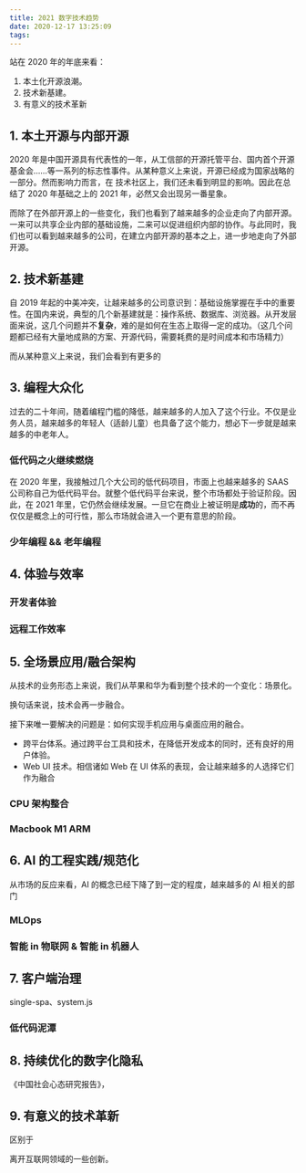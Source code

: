 ```yaml
---
title: 2021 数字技术趋势
date: 2020-12-17 13:25:09
tags:
---
```


站在 2020 年的年底来看：

1. 本土化开源浪潮。
2. 技术新基建。
3. 有意义的技术革新

## 1. 本土开源与内部开源

2020 年是中国开源具有代表性的一年，从工信部的开源托管平台、国内首个开源基金会……等一系列的标志性事件。从某种意义上来说，开源已经成为国家战略的一部分。然而影响力而言，在 技术社区上，我们还未看到明显的影响。因此在总结了 2020 年基础之上的 2021 年，必然又会出现另一番星象。

而除了在外部开源上的一些变化，我们也看到了越来越多的企业走向了内部开源。一来可以共享企业内部的基础设施，二来可以促进组织内部的协作。与此同时，我们也可以看到越来越多的公司，在建立内部开源的基本之上，进一步地走向了外部开源。

## 2. 技术新基建

自 2019 年起的中美冲突，让越来越多的公司意识到：基础设施掌握在手中的重要性。在国内来说，典型的几个新基建就是：操作系统、数据库、浏览器。从开发层面来说，这几个问题并不**复杂**，难的是如何在生态上取得一定的成功。（这几个问题都已经有大量地成熟的方案、开源代码，需要耗费的是时间成本和市场精力）

而从某种意义上来说，我们会看到有更多的

## 3. 编程大众化

过去的二十年间，随着编程门槛的降低，越来越多的人加入了这个行业。不仅是业务人员，越来越多的年轻人（适龄儿童）也具备了这个能力，想必下一步就是越来越多的中老年人。

### 低代码之火继续燃烧

在 2020 年里，我接触过几个大公司的低代码项目，市面上也越来越多的 SAAS 公司称自己为低代码平台。就整个低代码平台来说，整个市场都处于验证阶段。因此，在 2021 年里，它仍然会继续发展。一旦它在商业上被证明是**成功**的，而不再仅仅是概念上的可行性，那么市场就会进入一个更有意思的阶段。

### 少年编程 && 老年编程

## 4. 体验与效率

### 开发者体验

### 远程工作效率

## 5. 全场景应用/融合架构

从技术的业务形态上来说，我们从苹果和华为看到整个技术的一个变化：场景化。

换句话来说，技术会再一步融合。

接下来唯一要解决的问题是：如何实现手机应用与桌面应用的融合。

 - 跨平台体系。通过跨平台工具和技术，在降低开发成本的同时，还有良好的用户体验。
 - Web UI 技术。相信诸如 Web 在 UI 体系的表现，会让越来越多的人选择它们作为融合

### CPU 架构整合

### Macbook M1 ARM

## 6. AI 的工程实践/规范化

从市场的反应来看，AI 的概念已经下降了到一定的程度，越来越多的 AI 相关的部门

### MLOps

### 智能 in 物联网 & 智能 in 机器人

## 7. 客户端治理

single-spa、system.js

### 低代码泥潭



## 8. 持续优化的数字化隐私

《中国社会心态研究报告》，


## 9. 有意义的技术革新

区别于

离开互联网领域的一些创新。




